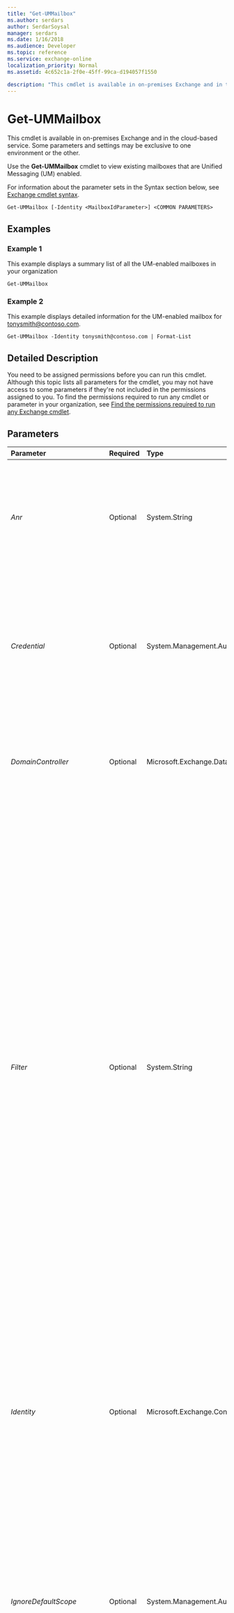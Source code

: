 ```yaml
---
title: "Get-UMMailbox"
ms.author: serdars
author: SerdarSoysal
manager: serdars
ms.date: 1/16/2018
ms.audience: Developer
ms.topic: reference
ms.service: exchange-online
localization_priority: Normal
ms.assetid: 4c652c1a-2f0e-45ff-99ca-d194057f1550

description: "This cmdlet is available in on-premises Exchange and in the cloud-based service. Some parameters and settings may be exclusive to one environment or the other."
---
```


# Get-UMMailbox

This cmdlet is available in on-premises Exchange and in the cloud-based service. Some parameters and settings may be exclusive to one environment or the other. 
  
Use the **Get-UMMailbox** cmdlet to view existing mailboxes that are Unified Messaging (UM) enabled.
  
For information about the parameter sets in the Syntax section below, see [Exchange cmdlet syntax](https://technet.microsoft.com/library/bb123552.aspx). 
  
```
Get-UMMailbox [-Identity <MailboxIdParameter>] <COMMON PARAMETERS>

```

## Examples
<a name="Examples"> </a>

### Example 1

This example displays a summary list of all the UM-enabled mailboxes in your organization
  
```
Get-UMMailbox
```

### Example 2

This example displays detailed information for the UM-enabled mailbox for tonysmith@contoso.com.
  
```
Get-UMMailbox -Identity tonysmith@contoso.com | Format-List
```

## Detailed Description
<a name="DetailedDescription"> </a>

You need to be assigned permissions before you can run this cmdlet. Although this topic lists all parameters for the cmdlet, you may not have access to some parameters if they're not included in the permissions assigned to you. To find the permissions required to run any cmdlet or parameter in your organization, see [Find the permissions required to run any Exchange cmdlet](https://technet.microsoft.com/library/mt432940.aspx).
  
## Parameters
<a name="DetailedDescription"> </a>

|**Parameter**|**Required**|**Type**|**Description**|
|:-----|:-----|:-----|:-----|
| _Anr_ <br/> |Optional  <br/> |System.String  <br/> | The _Anr_ parameter specifies a string on which to perform an ambiguous name resolution (ANR) search. You can specify a partial string and search for objects with an attribute that matches that string. The default attributes searched are: <br/> **CommonName (CN)** <br/> **DisplayName** <br/> **FirstName** <br/> **LastName** <br/> **Alias** <br/> |
| _Credential_ <br/> |Optional  <br/> |System.Management.Automation.PSCredential  <br/> |This parameter is available only in on-premises Exchange.  <br/> The  _Credential_ parameter specifies the user name and password that's used to run this command. Typically, you use this parameter in scripts or when you need to provide different credentials that have the required permissions. <br/> This parameter requires the creation and passing of a credential object. This credential object is created by using the **Get-Credential** cmdlet. For more information, see[Get-Credential](https://go.microsoft.com/fwlink/p/?linkId=142122).  <br/> |
| _DomainController_ <br/> |Optional  <br/> |Microsoft.Exchange.Data.Fqdn  <br/> |This parameter is available only in on-premises Exchange.  <br/> The  _DomainController_ parameter specifies the domain controller that's used by this cmdlet to read data from or write data to Active Directory. You identify the domain controller by its fully qualified domain name (FQDN). For example, `dc01.contoso.com`.  <br/> |
| _Filter_ <br/> |Optional  <br/> |System.String  <br/> | The _Filter_ parameter uses OPATH filter syntax to filter the results by the specified properties and values. The search criteria uses the syntax `{<Property> -<Comparison operator> '<Value>'}`.  <br/>  `<Property>` is a filterable property. <br/>  `-<Comparison Operator>` is an OPATH comparison operator. For example `-eq` for equals and `-like` for string comparison. For more information about comparison operators, see[about_Comparison_Operators](https://go.microsoft.com/fwlink/p/?LinkId=620712).  <br/>  `<Value>` is the property value. Text values with or without spaces need to be enclosed in quotation marks ( `'<Value>'`). Don't use quotation marks with integers or the system values  `$true`,  `$false`, or  `$null`.  <br/>  You can chain multiple search criteria together using the logical operators `-and` and `-or`. For example,  `{<Criteria1>) -and <Criteria2>}` or `{(<Criteria1> -and <Criteria2>) -or <Criteria3>}`.  <br/>  You can filter by the following properties: <br/> **AllowUMCallsFromNonUsers** <br/> **DisplayName** <br/> **DistinguishedName** <br/> **EmailAddresses** <br/> **ExchangeVersion** <br/> **Guid** <br/> **Id** <br/> **LegacyExchangeDN** <br/> **Name** <br/> **ObjectCategory** <br/> **ObjectClass** <br/> **OperatorNumber** <br/> **PhoneProviderId** <br/> **PrimarySmtpAddress** <br/> **SamAccountName** <br/> **ServerLegacyDN** <br/> **ServerName** <br/> **UMAddresses** <br/> **UMDtmfMap** <br/> **UMEnabled** <br/> **UMMailboxPolicy** <br/> **WhenChanged** <br/> **WhenChangedUTC** <br/> **WhenCreated** <br/> **WhenCreatedUTC** <br/>  For more information, see[Filterable Properties for the -Filter Parameter](http://technet.microsoft.com/library/b02b0005-2fb6-4bc2-8815-305259fa5432.aspx).  <br/> |
| _Identity_ <br/> |Optional  <br/> |Microsoft.Exchange.Configuration.Tasks.MailboxIdParameter  <br/> | The _Identity_ parameter specifies the UM-enabled mailbox that you want to view. You can use any value that uniquely identifies the mailbox. <br/>  For example: <br/>  Name <br/>  Display name <br/>  Alias <br/>  Distinguished name (DN) <br/>  Canonical DN <br/>  _\<domain name\>_\ _\<account name\>_ <br/>  Email address <br/>  GUID <br/> **LegacyExchangeDN** <br/> **SamAccountName** <br/>  User ID or user principal name (UPN) <br/> |
| _IgnoreDefaultScope_ <br/> |Optional  <br/> |System.Management.Automation.SwitchParameter  <br/> | This parameter is available only in on-premises Exchange. <br/>  The _IgnoreDefaultScope_ switch tells the command to ignore the default recipient scope setting for the Exchange Management Shell session, and to use the entire forest as the scope. This allows the command to access Active Directory objects that aren't currently available in the default scope. <br/>  Using the _IgnoreDefaultScope_ switch introduces the following restrictions: <br/>  You can't use the _DomainController_ parameter. The command uses an appropriate global catalog server automatically. <br/>  You can only use the DN for the _Identity_ parameter. Other forms of identification, such as alias or GUID, aren't accepted. <br/> |
| _OrganizationalUnit_ <br/> |Optional  <br/> |Microsoft.Exchange.Configuration.Tasks.OrganizationalUnitIdParameter  <br/> | This parameter is available only in on-premises Exchange. <br/>  The _OrganizationalUnit_ parameter filters the results based on the object's location in Active Directory. Only objects that exist in the specified location are returned. Valid input for this parameter is an organizational unit (OU) or domain that's visible using the **Get-OrganizationalUnit** cmdlet. You can use any value that uniquely identifies the OU or domain. For example: <br/>  Name <br/>  Canonical name <br/>  Distinguished name (DN) <br/>  GUID <br/> |
| _ReadFromDomainController_ <br/> |Optional  <br/> |System.Management.Automation.SwitchParameter  <br/> |This parameter is available only in on-premises Exchange.  <br/> The  _ReadFromDomainController_ switch specifies that information should be read from a domain controller in the user's domain. If you run the command `Set-AdServerSettings -ViewEntireForest $true` to include all objects in the forest and you don't use the _ReadFromDomainController_ switch, it's possible that information will be read from a global catalog that has outdated information. When you use the _ReadFromDomainController_ switch, multiple reads might be necessary to get the information. You don't have to specify a value with this switch. <br/> > [!NOTE]> By default, the recipient scope is set to the domain that hosts your Exchange servers.           |
| _ResultSize_ <br/> |Optional  <br/> |Microsoft.Exchange.Data.Unlimited  <br/> |The  _ResultSize_ parameter specifies the maximum number of results to return. If you want to return all requests that match the query, use `unlimited` for the value of this parameter. The default value is `1000`.  <br/> |
| _SortBy_ <br/> |Optional  <br/> |System.String  <br/> | The _SortBy_ parameter specifies the property to sort the results by. You can sort by only one property at a time. The results are sorted in ascending order. <br/>  If the default view doesn't include the property you're sorting by, you can append the command with `| Format-Table -Auto <Property1>,<Property2>...` to create a new view that contains all of the properties that you want to see. Wildcards (*) in the property names are supported. <br/>  You can sort by the following properties: <br/> **Name** <br/> **DisplayName** <br/> **ServerLegacyDN** <br/> |
   
## Input Types
<a name="InputTypes"> </a>

To see the input types that this cmdlet accepts, see [Cmdlet Input and Output Types](http://go.microsoft.com/fwlink/p/?linkId=616387). If the Input Type field for a cmdlet is blank, the cmdlet doesn't accept input data. 
  
## Return Types
<a name="ReturnTypes"> </a>

To see the return types, which are also known as output types, that this cmdlet accepts, see [Cmdlet Input and Output Types](http://go.microsoft.com/fwlink/p/?linkId=616387). If the Output Type field is blank, the cmdlet doesn't return data. 
  

